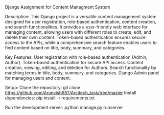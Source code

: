 Django Assignment for Content Managment System

Description:
This Django project is a versatile content management system designed for user registration, role-based authentication, content creation, and search functionalities. 
It provides a user-friendly web interface for managing content, allowing users with different roles to create, edit, and delete their own content. 
Token-based authentication ensures secure access to the APIs, while a comprehensive search feature enables users to find content based on title, body, summary, and categories.

Key Features:
User registration with role-based authentication (Admin, Author).
Token-based authentication for secure API access.
Content creation, viewing, editing, and deletion for Authors.
Search functionality by matching terms in title, body, summary, and categories.
Django Admin panel for managing users and content.

Setup:
Clone the repository: git clone https://github.com/Arunvish987/Arcitech_task/tree/master
Install dependencies:
pip install -r requirements.txt

Run the development server:
python manage.py runserver



